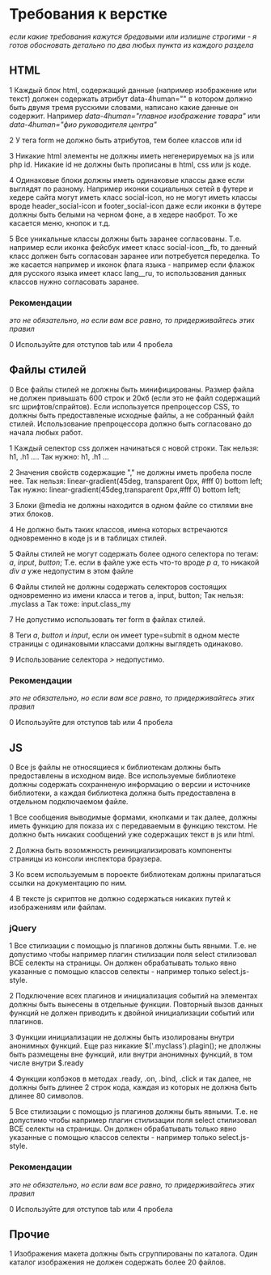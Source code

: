 Требования к верстке
====================
*если какие требования кажутся бредовыми или излишне строгими - я готов обосновать детально по два любых пункта из каждого раздела*

## HTML

1 Каждый блок html, содержащий данные (например изображение или текст) должен содержать атрибут data-4human="" в котором должно быть двумя тремя русскими словами, написано какие данные он содержит.
Например *data-4human="главное изображение товара"* или *data-4human="фио руководителя центра"*

2 У тега form не должно быть атрибутов, тем более классов или id

3 Никакие html элементы не должны иметь негенерируемых на js или php id. Никакие id не должны быть прописаны в html, css или js коде.

4 Одинаковые блоки должны иметь одинаковые классы даже если выглядят по разному. Например иконки социальных сетей в футере и хедере сайта могут иметь класс social-icon, но не могут иметь классы вроде header_social-icon и footer_social-icon даже если иконки в футере должны быть белыми на черном фоне, а в хедере наоброт. То же касается меню, кнопок и т.д.

5 Все уникальные классы должны быть заранее согласованы. Т.е. например если иконка фейсбук имеет класс social-icon__fb, то данный класс должен быть согласован заранее или потребуется переделка. То же касается например и иконок флага языка - например если флажок для русского языка имеет класс lang__ru, то использования данных классов нужно согласовать заранее.

### Рекомендации
*это не обязательно, но если вам все равно, то придерживайтесь этих правил*

0 Используйте для отступов tab или 4 пробела

## Файлы стилей

0 Все файлы стилей не должны быть минифицированы. Размер файла не должен привышать 600 строк и 20кб (если это не файл содержащий src шрифтов/спрайтов). Если используется препроцессор CSS, то должны быть предоставленые исходные файлы, а не собранный файл стилей. Использование препроцессора должно быть согласовано до начала любых работ.

1 Каждый селектор css должен начинаться с новой строки.
Так нельзя:
    h1, .h1 ....
Так нужно:
    h1,
    .h1 ...

2 Значения свойств содержащие "," не должны иметь пробела после нее.
Так нельзя:
    linear-gradient(45deg, transparent 0px, #fff 0) bottom left;
Так нужно:
    linear-gradient(45deg,transparent 0px,#fff 0) bottom left;

3 Блоки @media не должны находится в одном файле со стилями вне этих блоков.

4 Не должно быть таких классов, имена которых встречаются одновременно в коде js и в таблицах стилей.

5 Файлы стилей не могут содержать более одного селектора по тегам: *a*, *input*, *button*; Т.е. если в файле уже есть что-то вроде *p a*, то никакой *div a* уже недопустим в этом файле

6 Файлы стилей не должны содержать селекторов состоящих одновременно из имени класса и тегов a, input, button;
Так нельзя:
    .myclass a
Так тоже:
    input.class_my

7 Не допустимо использовать тег form в файлах стилей.

8 Теги *a*, *button* и *input*, если он имеет type=submit в одном месте страницы с одинаковыми классами должны выглядеть одинаково.

9 Использование селектора *>* недопустимо.

### Рекомендации
*это не обязательно, но если вам все равно, то придерживайтесь этих правил*

0 Используйте для отступов tab или 4 пробела

## JS

0 Все js файлы не относящиеся к библиотекам должны быть предоставлены в исходном виде. Все используемые библиотеке должны содержать сохранненую информацию о версии и источнике библиотеки, а каждая библиотека должна быть предоставлена в отдельном подключаемом файле.

1 Все сообщения выводимые формами, кнопками и так далее, должны иметь функцию для показа их с передаваемым в функцию текстом. Не должно быть никаких сообщений уже содержащих текст в js или html.

2 Должна быть возомжность реинициализировать компоненты страницы из консоли инспектора браузера.

3 Ко всем используемым в пороекте библиотекам должны прилагаться ссылки на документацию по ним.

4 В тексте js скриптов не должно содержаться никаких путей к изображениям или файлам.

### jQuery

1 Все стилизации с помощью js плагинов должны быть явными. Т.е. не допустимо чтобы например плагин стилизации поля select стилизовал ВСЕ селекты на страницы. Он должен обрабатывать только явно указанные с помощью классов селекты - например только select.js-style.

2 Подключение всех плагинов и инициализация событий на элементах должны быть вынесены в отдельные функции. Повторный вызов данных функций не должен приводить к двойной инициализации событий или плагинов.

3 Функции инициализации не должны быть изолированы внутри анонимных функций. Еще раз никакие $('.myclass').plagin(); не дполжны быть размещены вне функций, или внутри анонимных функций, в том числе внутри $.ready

4 Функции колбэков в методах .ready, .on, .bind, .click и так далее, не должны быть длинее 2 строк кода, каждая из которых не должна быть длинее 80 символов.

5 Все стилизации с помощью js плагинов должны быть явными. Т.е. не допустимо чтобы например плагин стилизации поля select стилизовал ВСЕ селекты на страницы. Он должен обрабатывать только явно указанные с помощью классов селекты - например только select.js-style.

### Рекомендации
*это не обязательно, но если вам все равно, то придерживайтесь этих правил*

0 Используйте для отступов tab или 4 пробела

## Прочие

1 Изображения макета должны быть сгруппированы по каталога. Один каталог изображения не должен содержать более 20 файлов.
